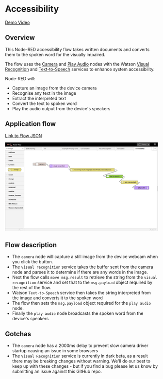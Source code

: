 # Accessibility
[Demo Video](https://www.youtube.com/watch?v=HK6VGhcuC0Y)

## Overview

This Node-RED accessibility flow takes written documents and converts them to the spoken word for the visually impaired.

The flow uses the <a href="https://github.com/ibm-early-programs/node-red-contrib-browser-utils/tree/master/camera">Camera</a> and <a href="https://github.com/lorentzlasson/node-red-contrib-play-audio">Play Audio</a> nodes with the Watson <a href="https://github.com/watson-developer-cloud/node-red-node-watson/tree/master/services/visual_recognition">Visual Recognition</a> and <a href="https://github.com/watson-developer-cloud/node-red-node-watson/tree/master/services/text_to_speech">Text-to-Speech</a> services to enhance system accessibility.


Node-RED will:
* Capture an image from the device camera
* Recognise any text in the image
* Extract the interpreted text
* Convert the text to spoken word
* Play the audio output from the device's speakers


## Application flow
[Link to Flow JSON](./accessibility.json)

![interpreter flow](./accessibility.png)


## Flow description


* The `camera` node will capture a still image from the device webcam when you click the button.
* The `visual recognition` service takes the buffer sent from the camera node and parses it to determine if there are any words in the image.
* Next the flow calls `move msg.result` to retrieve the string from the `visual recognition` service and set that to the `msg.payload` object required by the rest of the flow.
* Watson `Text-to-Speech` service then takes the string interpreted from the image and converts it to the spoken word
* The flow then sets the `msg.payload` object required for the `play audio` node.
* Finally the `play audio` node broadcasts the spoken word from the device's speakers

## Gotchas

* The `camera` node has a 2000ms delay to prevent slow camera driver startup causing an issue in some browsers
* The `Visual Recognition` service is currently in dark beta, as a result there may be breaking changes without warning. We'll do our best to keep up with these changes - but if you find a bug please let us know by submitting an issue against this GitHub repo.
